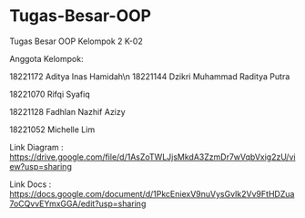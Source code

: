 # Tugas-Besar-OOP
Tugas Besar OOP Kelompok 2 K-02

Anggota Kelompok:

18221172	Aditya Inas Hamidah\n
18221144	Dzikri Muhammad Raditya Putra

18221070	Rifqi Syafiq

18221128	Fadhlan Nazhif Azizy

18221052	Michelle Lim

Link Diagram : https://drive.google.com/file/d/1AsZoTWLJjsMkdA3ZzmDr7wVqbVxig2zU/view?usp=sharing

Link Docs : https://docs.google.com/document/d/1PkcEniexV9nuVysGvIk2Vv9FtHDZua7oCQvvEYmxGGA/edit?usp=sharing
